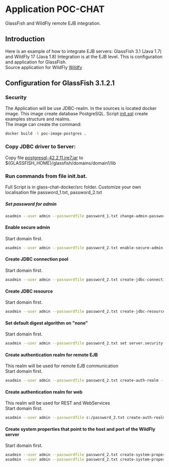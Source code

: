 # Application POC-CHAT 
GlassFish and WildFly remote EJB integration.

## Introduction
Here is an example of how to integrate EJB servers: GlassFish 3.1 (Java 1.7) and WildFly 17 (Java 1.8)
Integration is at the EJB level. This is configuration and application for GlassFish.\
Source application for WildFly [Wildfy]


## Configuration for GlassFish 3.1.2.1

### Security
The Application will be use JDBC-realm. In the sources is located docker image.
This image create database PostgreSQL. Script [init.sql] create examples structure and realms.\
The image can create the command:
```sh
docker build -t poc-image-postgres .
```

### Copy JDBC driver to Server: 
Copy file [postgresql-42.2.11.jre7.jar] to ${GLASSFISH_HOME}/glassfish/domains/domain1/lib

### Run commands from file init.bat.
Full Script is in glass-chat-docker/src folder.
Customize your own localisation file password_1.txt, password_2.txt

##### Set password for admin
```sh
asadmin --user admin --passwordfile password_1.txt change-admin-password --domain_name domain1
```
#### Enable secure admin
Start domain first.
```sh
asadmin --user admin --passwordfile password_2.txt enable-secure-admin
```
#### Create JDBC connection pool
Start domain first.
```sh
asadmin --user admin --passwordfile password_2.txt create-jdbc-connection-pool --datasourceclassname org.postgresql.ds.PGConnectionPoolDataSource --restype javax.sql.ConnectionPoolDataSource --property "user=postgres:databaseName=postgres:password=postgres:portNumber=5432:serverName=localhost" PocSecurityPool
```
#### Create JDBC resource
Start domain first.
```sh
asadmin --user admin --passwordfile password_2.txt create-jdbc-resource --connectionpoolid PocSecurityPool jdbc/PocSecurityDS
```
#### Set default digest algorithm on "none"
Start domain first.
```sh
asadmin --user admin --passwordfile password_2.txt set server.security-service.property.default-digest-algorithm=none
```
#### Create authentication realm for remote EJB
This realm will be used for remote EJB communication \
Start domain first.
```sh
asadmin --user admin --passwordfile password_2.txt create-auth-realm --classname com.sun.enterprise.security.auth.realm.jdbc.JDBCRealm --property "jaas-context=jdbcRealm:datasource-jndi=jdbc/PocSecurityDS:user-table=poc_user:user-name-column=login:password-column=hash_password:group-table=vrole_use:group-name-column=name:group-table-user-name-column=login" PocRealm
```
#### Create authentication realm for web
This realm will be used for REST and WebServices \
Start domain first.
```sh
asadmin --user admin --passwordfile c:/password_2.txt create-auth-realm --classname com.sun.enterprise.security.auth.realm.jdbc.JDBCRealm --property "jaas-context=jdbcRealm:datasource-jndi=jdbc/PocSecurityDS:digest-algorithm=SHA-256:user-table=poc_user:user-name-column=login:password-column=hash_password:group-table=vrole_use:group-name-column=name:group-table-user-name-column=login" PocHashRealm
```
#### Create system properties that point to the host and port of the WildFly server
Start domain first.
```sh
asadmin --user admin --passwordfile password_2.txt create-system-properties --target server-config poc-chat-wildfly-host=127.0.0.1
asadmin --user admin --passwordfile password_2.txt create-system-properties --target server-config poc-chat-wildfly-port=8090
```

[init.sql]: https://github.com/Horfeusz/poc-chat-glass/blob/master/glass-chat-docker/src/main/docker/postgres/init.sql
[Wildfy]: https://github.com/Horfeusz/poc-chat
[postgresql-42.2.11.jre7.jar]: https://jdbc.postgresql.org/download/postgresql-42.2.11.jre7.jar 